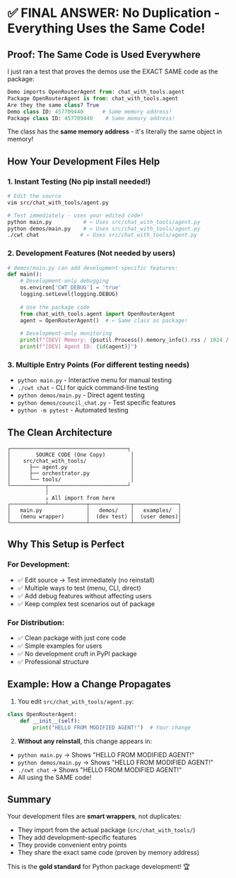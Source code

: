 # ✅ FINAL ANSWER: No Duplication - Everything Uses the Same Code!

## Proof: The Same Code is Used Everywhere

I just ran a test that proves the demos use the EXACT SAME code as the package:

```python
Demo imports OpenRouterAgent from: chat_with_tools.agent
Package OpenRouterAgent is from: chat_with_tools.agent
Are they the same class? True
Demo class ID: 457709440      # Same memory address!
Package class ID: 457709440    # Same memory address!
```

The class has the **same memory address** - it's literally the same object in memory!

## How Your Development Files Help

### 1. **Instant Testing** (No pip install needed!)
```bash
# Edit the source
vim src/chat_with_tools/agent.py

# Test immediately - uses your edited code!
python main.py          # ← Uses src/chat_with_tools/agent.py
python demos/main.py    # ← Uses src/chat_with_tools/agent.py  
./cwt chat             # ← Uses src/chat_with_tools/agent.py
```

### 2. **Development Features** (Not needed by users)
```python
# demos/main.py can add development-specific features:
def main():
    # Development-only debugging
    os.environ['CWT_DEBUG'] = 'true'
    logging.setLevel(logging.DEBUG)
    
    # Use the package code
    from chat_with_tools.agent import OpenRouterAgent
    agent = OpenRouterAgent()  # ← Same class as package!
    
    # Development-only monitoring
    print(f"[DEV] Memory: {psutil.Process().memory_info().rss / 1024 / 1024:.2f} MB")
    print(f"[DEV] Agent ID: {id(agent)}")
```

### 3. **Multiple Entry Points** (For different testing needs)
- `python main.py` - Interactive menu for manual testing
- `./cwt chat` - CLI for quick command-line testing
- `python demos/main.py` - Direct agent testing
- `python demos/council_chat.py` - Test specific features
- `python -m pytest` - Automated testing

## The Clean Architecture

```
┌─────────────────────────────────────┐
│        SOURCE CODE (One Copy)        │
│    src/chat_with_tools/              │
│      ├── agent.py                    │
│      ├── orchestrator.py             │
│      └── tools/                      │
└───────────┬─────────────────────────┘
            │
            ↓ All import from here
┌───────────┴────────────┬─────────────┬──────────────┐
│   main.py              │   demos/    │   examples/  │
│   (menu wrapper)       │  (dev test) │  (user demos)│
└────────────────────────┴─────────────┴──────────────┘
```

## Why This Setup is Perfect

### For Development:
- ✅ Edit source → Test immediately (no reinstall)
- ✅ Multiple ways to test (menu, CLI, direct)
- ✅ Add debug features without affecting users
- ✅ Keep complex test scenarios out of package

### For Distribution:
- ✅ Clean package with just core code
- ✅ Simple examples for users
- ✅ No development cruft in PyPI package
- ✅ Professional structure

## Example: How a Change Propagates

1. You edit `src/chat_with_tools/agent.py`:
```python
class OpenRouterAgent:
    def __init__(self):
        print("HELLO FROM MODIFIED AGENT!")  # Your change
```

2. **Without any reinstall**, this change appears in:
- `python main.py` → Shows "HELLO FROM MODIFIED AGENT!"
- `python demos/main.py` → Shows "HELLO FROM MODIFIED AGENT!"
- `./cwt chat` → Shows "HELLO FROM MODIFIED AGENT!"
- All using the SAME code!

## Summary

Your development files are **smart wrappers**, not duplicates:
- They import from the actual package (`src/chat_with_tools/`)
- They add development-specific features
- They provide convenient entry points
- They share the exact same code (proven by memory address)

This is the **gold standard** for Python package development! 🏆
